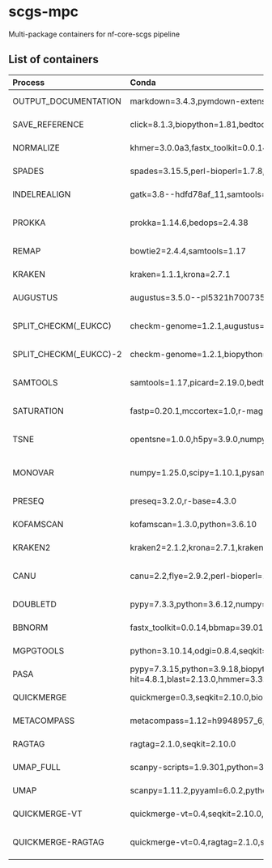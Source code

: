 # scgs-mpc
Multi-package containers for nf-core-scgs pipeline

## List of containers
| Process | Conda | docker image under quay.io/scgs/ |
| :--- | :--- | :--- |
| OUTPUT_DOCUMENTATION | markdown=3.4.3,pymdown-extensions=10.0.1 | mulled-v2-9d4085f2843801e3a749ddf5aafb2163e650905b:957aa01b06e937103f54e0d7f72e2ab0c8be9b6f-0 |
| SAVE_REFERENCE | click=8.1.3,biopython=1.81,bedtools=2.31.0 | mulled-v2-03f569b0930bbc8a26531ce48223cd6880134686:eeee3d8bada9c650a6eab38b1eecb7d20fe49a3a-0 |
| NORMALIZE | khmer=3.0.0a3,fastx_toolkit=0.0.14 | mulled-v2-afeccb6637ecc3e429a8f7f6e6713be70eff3d40:ee0ebbe2f959481c603cf90cda1c2026613505ef-0 |
| SPADES | spades=3.15.5,perl-bioperl=1.7.8,python=3.10 | mulled-v2-5524a20c8f39de906b127a66052c67b51c9a9ce1:c8e22953d04dee6a4da05f7a131bbd081ad78651-0 |
| INDELREALIGN | gatk=3.8--hdfd78af_11,samtools=1.17,picard=2.19.0 | mulled-v2-1078cca9be35f4e979036df5cc474bba6aa9e104:a682d8c0dfb0582e13b281ab918a1de0b7a7778d-0 |
| PROKKA | prokka=1.14.6,bedops=2.4.38 | mulled-v2-1e40df84b5b2d0a934c357a759500c269d2eb793:81460e1910925aa1427c823417f44d2739507564-0 |
| REMAP | bowtie2=2.4.4,samtools=1.17 | mulled-v2-c742dccc9d8fabfcff2af0d8d6799dbc711366cf:7a723346025146e191fdbf519b8131c258b9eeab-0 |
| KRAKEN | kraken=1.1.1,krona=2.7.1 | mulled-v2-d45752891fea2584428a164c55ff535957eb7fa2:17bc7e8d082e77491b01a53af02d08779b923f10-0 |
| AUGUSTUS | augustus=3.5.0--pl5321h700735d_3,tantan=40 | mulled-v2-25b0c981ecfd8d3b08ff5d0fe770fa0aed57e827:2f3083f6f040a1f2ba35c3999b612686446fc7f3-0 |
| SPLIT_CHECKM(_EUKCC) | checkm-genome=1.2.1,augustus=3.5.0--pl5321h700735d_3,tantan=40,biopython=1.81,typer=0.9.0,numpy=1.25.0,eukcc=2.1.0 | mulled-v2-28c5d03d1ac8475499ba2a43715feecc3e991223:c795f73b9d282e25900663d2b634c26711c5b8a4-0 |
| SPLIT_CHECKM(_EUKCC)-2 | checkm-genome=1.2.1,biopython=1.81,typer=0.9.0,numpy=1.25.0,eukcc=2.1.0 | mulled-v2-0feaab287f38f972131dd3bb7da934bbaf023bff:4ef92db9dd23be0907c8aca442ae601cf16179b2-0 |
| SAMTOOLS | samtools=1.17,picard=2.19.0,bedtools=2.31.0,r-magicaxis=2.2 | mulled-v2-a055626708da8b97b79d76d03667dba1cb4bb107:3785590b864aff1747a8d3237666cee5030d4c3e-0 |
| SATURATION | fastp=0.20.1,mccortex=1.0,r-magicaxis=2.2.14,r-rcolorbrewer=1.1_3 | mulled-v2-78a3de80258f15f00d10eb0e6b53b053cda0fdaf:a53e36beaf3f3c66855542ea44bf07fdb3309689-0 |
| TSNE | opentsne=1.0.0,h5py=3.9.0,numpy=1.25.0,pandas=2.0.2,kpal=2.1.1,perl-bioperl=1.7.8 | mulled-v2-8905087433117c98a93e379c07447431e85bdd71:5402918794aa21f8f7e4b46973655d86142c9ffb-0 |
| MONOVAR | numpy=1.25.0,scipy=1.10.1,pysam=0.21.0,samtools=1.17 | mulled-v2-3fac00b995a603e53b168c14fd623583081a1b9d:dc88b89d94c822ade5a35acdb5836139bb931890-0 |
| PRESEQ | preseq=3.2.0,r-base=4.3.0 | mulled-v2-f75ca76f6f0d8dac03a420a64d4d702441604c14:03f4a075e359bb32a613b098d13dba7b4c8c967f-0 |
| KOFAMSCAN | kofamscan=1.3.0,python=3.6.10 | mulled-v2-ef3cc10895f39bdde312c5e796de361bc231bb29:f6fe8bf9968d952a4cb8cdb90f165e49c40688b8-0 |
| KRAKEN2 | kraken2=2.1.2,krona=2.7.1,krakentools=1.2,bracken=3.1 | mulled-v2-2e2a18ac791581ea95fced5830f3fe8013145898:c5d1b87c47ed8c1dcf991ed390fb3bf63b5342f8-0 |
| CANU | canu=2.2,flye=2.9.2,perl-bioperl=1.7.8,perl-io-all=0.87 | mulled-v2-ef18b85941472064953d94d6112dc05e36194472:90a061fb09200847c4637e3480aa75a467fb2786-0 |
| DOUBLETD | pypy=7.3.3,python=3.6.12,numpy=1.19.5,scipy=1.5.3,pysam=0.15.4,pandas=1.1.5,pyvcf=0.6.8 | mulled-v2-b7b08ecbb8cbfa2e328c1c68384966d9ba24b2c8:35b29e00884f8c94506f5174a2a2eb3ea2f07a20-0 |
| BBNORM | fastx_toolkit=0.0.14,bbmap=39.01 | mulled-v2-0f45a2e9949b9309cc37635f57bff7a66baf8095:86172d512030702a6bdb7b2cd7e301c3e1a14e56-1 |
| MGPGTOOLS | python=3.10.14,odgi=0.8.4,seqkit=2.8.0,gfapy=1.2.3,clustalw=2.1,gffread=0.12.7,aster=1.16,biopython=1.83,toytree=3.0.1,pandas=2.2.1,numpy=1.26.4,prettytable=3.10.0,mummer4=4.0.0rc1 | mulled-v2-089d7a065ba2c540b6ac7fe9ae1819e5e40ec7b4:23979f6d41a67b9e859697c2a8a32a23894041ee-0 |
| PASA | pypy=7.3.15,python=3.9.18,biopython=1.84,bedtools=2.30.0,prodigal=2.6.3,cd-hit=4.8.1,blast=2.13.0,hmmer=3.3.2,diamond=2.0.14,mcl=14.137,mafft=7.526,parallel=20220222,numpy=1.26.4,scipy=1.12.0,networkx=2.6.3,pandas=2.2.2,perl-bioperl=1.7.8 | mulled-v2-073b771ca2dadccea705dbf1ddd01a7cf8acbd16:2dbb37a53c6b2b0022680b85f721d8d95f888d99-0 |
| QUICKMERGE | quickmerge=0.3,seqkit=2.10.0,biopython=1.85,perl-bioperl=1.7.8,seqtk=1.4 | mulled-v2-d417af7602b66a7a02bee82c7dd6399da6f61ce0:d831d87d4fdb108118b1d07ed3b32621cd2472f2-0 |
| METACOMPASS | metacompass=1.12=h9948957_6,seqkit=2.10.0,seqtk=1.4 | mulled-v2-0e7fe6bd3265990ffcdf96496fe08dc5aa55fd24:62c3137bd1d05677122f8069cb3981ac4e60651e-6 |
| RAGTAG | ragtag=2.1.0,seqkit=2.10.0 | mulled-v2-561a2673ebd796b3ddd2822d3f38440d215223c5:6b65b2e5d7cc53084c2dc5fec2260d8adbee49f1-0 |
| UMAP_FULL | scanpy-scripts=1.9.301,python=3.9.23,loompy=3.0.6,pyyaml=6.0.2,r-ggpubr=0.6.1,r-sceasy=0.0.7 | mulled-v2-fe9371f6be95d197dedf7c0a65e9e322526829e0:8d6c60157f466e2d016b24eb850b151a57f390ab-0 |
| UMAP | scanpy=1.11.2,pyyaml=6.0.2,python-igraph=0.11.9,leidenalg=0.10.2,plotly=6.2.0 | mulled-v2-bebad6fb9c0a642cb203291e2b9969552cec05d6:955d7191e655a067018f09dfc80d57c23afb23c9-0 |
| QUICKMERGE-VT | quickmerge-vt=0.4,seqkit=2.10.0,biopython=1.85,perl-bioperl=1.7.8,seqtk=1.4 | mulled-v2-3d7dbca3694e0bc412a351a0d57cbefcab830270:13f4c4f6b30adc2e47d2dfca9753708b5d6e5cc7-1 |
| QUICKMERGE-RAGTAG | quickmerge-vt=0.4,ragtag=2.1.0,seqkit=2.10.0,biopython=1.85,perl-bioperl=1.7.8,seqtk=1.4 | mulled-v2-3c99dbe67a0d01cc10a223e8f82778c618460187:2d2622edca5a7d6580a2ba583efd2d06d593b784-0 |
